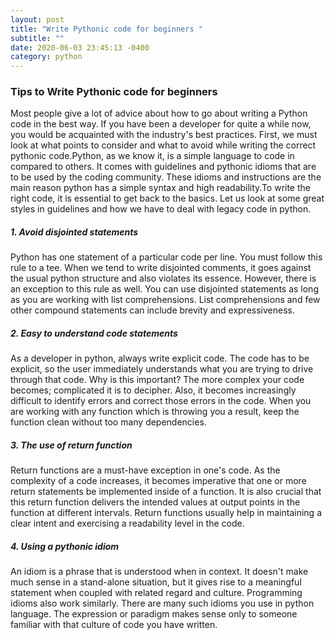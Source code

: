 ```yaml
---
layout: post
title: "Write Pythonic code for beginners "
subtitle: ""
date: 2020-06-03 23:45:13 -0400
category: python
---
```


### Tips to Write Pythonic code for beginners 

Most people give a lot of advice about how to go about writing a Python code in the best way. If you have been a developer for quite a while now, you would be acquainted with the industry's best practices. First, we must look at what points to consider and what to avoid while writing the correct pythonic code.Python, as we know it, is a simple language to code in compared to others. It comes with guidelines and pythonic idioms that are to be used by the coding community. These idioms and instructions are the main reason python has a simple syntax and high readability.To write the right code, it is essential to get back to the basics. Let us look at some great styles in guidelines and how we have to deal with legacy code in python.

#####  1. Avoid disjointed statements

Python has one statement of a particular code per line. You must follow this rule to a tee. When we tend to write disjointed comments, it goes against the usual python structure and also violates its essence. However, there is an exception to this rule as well. You can use disjointed statements as long as you are working with list comprehensions. List comprehensions and few other compound statements can include brevity and expressiveness.

#####  2. Easy to understand code statements

As a developer in python, always write explicit code. The code has to be explicit, so the user immediately understands what you are trying to drive through that code. Why is this important? The more complex your code becomes; complicated it is to decipher. Also, it becomes increasingly difficult to identify errors and correct those errors in the code. When you are working with any function which is throwing you a result, keep the function clean without too many dependencies.

#####  3. The use of return function

Return functions are a must-have exception in one's code. As the complexity of a code increases, it becomes imperative that one or more return statements be implemented inside of a function. It is also crucial that this return function delivers the intended values at output points in the function at different intervals. Return functions usually help in maintaining a clear intent and exercising a readability level in the code.

#####  4. Using a pythonic idiom

An idiom is a phrase that is understood when in context. It doesn't make much sense in a stand-alone situation, but it gives rise to a meaningful statement when coupled with related regard and culture. Programming idioms also work similarly. There are many such idioms you use in python language. The expression or paradigm makes sense only to someone familiar with that culture of code you have written.

